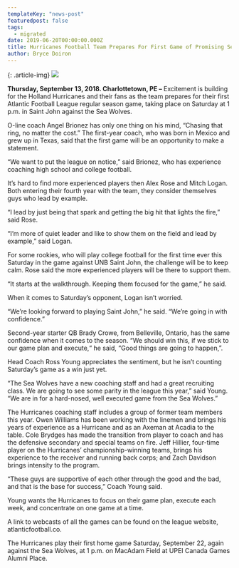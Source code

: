 ```yaml
---
templateKey: "news-post"
featuredpost: false
tags:
  - migrated
date: 2019-06-20T00:00:00.000Z
title: Hurricanes Football Team Prepares For First Game of Promising Season
author: Bryce Doiron
---
```


{: .article-img}
![](/img/posts/2018-09-15.jpg)

**Thursday, September 13, 2018. Charlottetown, PE –** Excitement is building for the Holland Hurricanes and their fans as the team prepares for their first Atlantic Football League regular season game, taking place on Saturday at 1 p.m. in Saint John against the Sea Wolves.

O-line coach Angel Brionez has only one thing on his mind, “Chasing that ring, no matter the cost.” The first-year coach, who was born in Mexico and grew up in Texas, said that the first game will be an opportunity to make a statement.

“We want to put the league on notice,” said Brionez, who has experience coaching high school and college football.

It’s hard to find more experienced players then Alex Rose and Mitch Logan. Both entering their fourth year with the team, they consider themselves guys who lead by example.

“I lead by just being that spark and getting the big hit that lights the fire,” said Rose.

“I’m more of quiet leader and like to show them on the field and lead by example,” said Logan.

For some rookies, who will play college football for the first time ever this Saturday in the game against UNB Saint John, the challenge will be to keep calm. Rose said the more experienced players will be there to support them.

“It starts at the walkthrough. Keeping them focused for the game,” he said.

When it comes to Saturday’s opponent, Logan isn’t worried.

“We’re looking forward to playing Saint John,” he said. “We’re going in with confidence.”

Second-year starter QB Brady Crowe, from Belleville, Ontario, has the same confidence when it comes to the season.
“We should win this, if we stick to our game plan and execute,“ he said, “Good things are going to happen,”.

Head Coach Ross Young appreciates the sentiment, but he isn’t counting Saturday’s game as a win just yet.

“The Sea Wolves have a new coaching staff and had a great recruiting class. We are going to see some parity in the league this year,” said Young. “We are in for a hard-nosed, well executed game from the Sea Wolves.”

The Hurricanes coaching staff includes a group of former team members this year. Owen Williams has been working with the linemen and brings his years of experience as a Hurricane and as an Axeman at Acadia to the table. Cole Brydges has made the transition from player to coach and has the defensive secondary and special teams on fire. Jeff Hillier, four-time player on the Hurricanes’ championship-winning teams, brings his experience to the receiver and running back corps; and Zach Davidson brings intensity to the program.

 “These guys are supportive of each other through the good and the bad, and that is the base for success,” Coach Young said.

Young wants the Hurricanes to focus on their game plan, execute each week, and concentrate on one game at a time.

A link to webcasts of all the games can be found on the league website, atlanticfootball.co.

The Hurricanes play their first home game Saturday, September 22, again against the Sea Wolves, at 1 p.m. on MacAdam Field at UPEI Canada Games Alumni Place.
